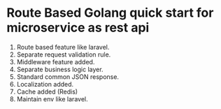 # Route Based Golang quick start for microservice as rest api

1. Route based feature like laravel.
2. Separate request validation rule.
3. Middleware feature added.
4. Separate business logic layer.
5. Standard common JSON response.
6. Localization added.
7. Cache added (Redis)
8. Maintain env like laravel.
